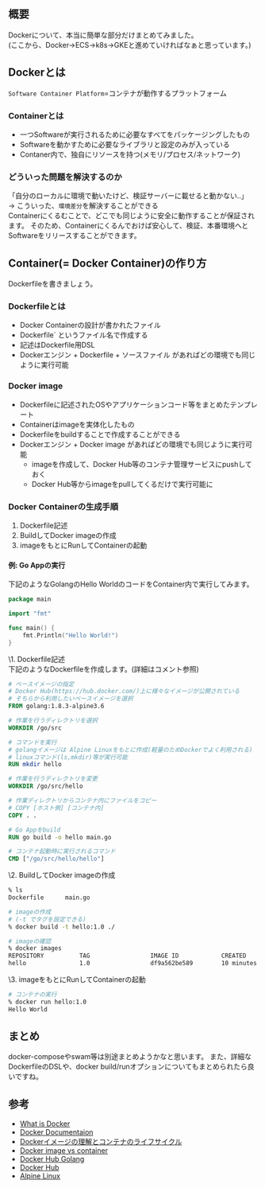 ## 概要
Dockerについて、本当に簡単な部分だけまとめてみました。  
(ここから、Docker->ECS->k8s->GKEと進めていければなぁと思っています。)

## Dockerとは
`Software Container Platform`=コンテナが動作するプラットフォーム

### Containerとは
- 一つSoftwareが実行されるために必要なすべてをパッケージングしたもの
- Softwareを動かすために必要なライブラリと設定のみが入っている
- Contaner内で、独自にリソースを持つ(メモリ/プロセス/ネットワーク)

### どういった問題を解決するのか
「自分のローカルに環境で動いたけど、検証サーバーに載せると動かない..」  
→ こういった、`環境差分`を解決することができる  
Containerにくるむことで、どこでも同じように安全に動作することが保証されます。  そのため、Containerにくるんでおけば安心して、検証、本番環境へとSoftwareをリリースすることができます。


## Container(= Docker Container)の作り方
Dockerfileを書きましょう。

### Dockerfileとは
- Docker Containerの設計が書かれたファイル
- Dockerfile` というファイル名で作成する
- 記述はDockerfile用DSL
- Dockerエンジン + Dockerfile + ソースファイル があればどの環境でも同じように実行可能

### Docker image
- Dockerfileに記述されたOSやアプリケーションコード等をまとめたテンプレート
- Containerはimageを実体化したもの
- Dockerfileをbuildすることで作成することができる
- Dockerエンジン + Docker image があればどの環境でも同じように実行可能
  - imageを作成して、Docker Hub等のコンテナ管理サービスにpushしておく
  - Docker Hub等からimageをpullしてくるだけで実行可能に

### Docker Containerの生成手順
1. Dockerfile記述
2. BuildしてDocker imageの作成
3. imageをもとにRunしてContainerの起動

#### 例: Go Appの実行
下記のようなGolangのHello WorldのコードをContainer内で実行してみます。
```go
package main

import "fmt"

func main() {
	fmt.Println("Hello World!")
}
```

\1. Dockerfile記述  
下記のようなDockerfileを作成します。(詳細はコメント参照)
```dockerfile
# ベースイメージの指定
# Docker Hub(https://hub.docker.com/)上に様々なイメージが公開されている
# そちらから利用したいベースイメージを選択
FROM golang:1.8.3-alpine3.6

# 作業を行うディレクトリを選択
WORKDIR /go/src

# コマンドを実行
# golangイメージは Alpine Linuxをもとに作成(軽量のためDockerでよく利用される)
# linuxコマンド(ls,mkdir)等が実行可能
RUN mkdir hello

# 作業を行うディレクトリを変更
WORKDIR /go/src/hello

# 作業ディレクトリからコンテナ内にファイルをコピー
# COPY [ホスト側] [コンテナ内]
COPY . .

# Go Appをbuild
RUN go build -o hello main.go

# コンテナ起動時に実行されるコマンド
CMD ["/go/src/hello/hello"]
```

\2. BuildしてDocker imageの作成
```bash
% ls
Dockerfile		main.go

# imageの作成
# (-t でタグを設定できる)
% docker build -t hello:1.0 ./

# imageの確認
% docker images
REPOSITORY          TAG                 IMAGE ID            CREATED             SIZE
hello               1.0                 df9a562be589        10 minutes ago      259MB
```

\3. imageをもとにRunしてContainerの起動
```bash
# コンテナの実行
% docker run hello:1.0
Hello World
```

## まとめ
docker-composeやswam等は別途まとめようかなと思います。
また、詳細なDockerfileのDSLや、docker build/runオプションについてもまとめられたら良いですね。

## 参考
- [What is Docker](https://www.docker.com/what-docker)
- [Docker Documentaion](https://docs.docker.com/)
- [Dockerイメージの理解とコンテナのライフサイクル](https://www.slideshare.net/zembutsu/docker-images-containers-and-lifecycle)
- [Docker image vs container](https://stackoverflow.com/questions/23735149/docker-image-vs-container)
- [Docker Hub Golang](https://hub.docker.com/_/golang/)
- [Docker Hub](https://hub.docker.com/)
- [Alpine Linux](https://alpinelinux.org/)